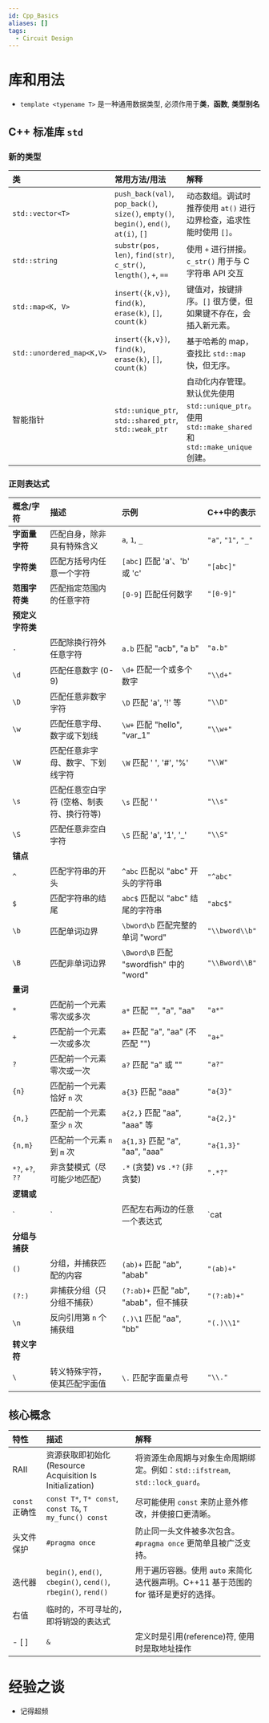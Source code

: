 ```yaml
---
id: Cpp_Basics
aliases: []
tags:
  - Circuit Design
---
```


# 库和用法

- `template <typename T>` 是一种通用数据类型, 必须作用于**类**，**函数**, **类型别名**

## C++ 标准库 `std`

### 新的类型

|类 | 常用方法/用法 | 解释 |
| :--- | :--- | :--- |
| `std::vector<T>` | `push_back(val)`, `pop_back()`, `size()`, `empty()`, `begin()`, `end()`, `at(i)`, `[]` | 动态数组。调试时推荐使用 `at()` 进行边界检查，追求性能时使用 `[]`。 |
| `std::string` | `substr(pos, len)`, `find(str)`, `c_str()`, `length()`, `+`, `==` | 使用 `+` 进行拼接。`c_str()` 用于与 C 字符串 API 交互 |
| `std::map<K, V>` | `insert({k,v})`, `find(k)`, `erase(k)`, `[]`, `count(k)` | 键值对，按键排序。`[]` 很方便，但如果键不存在，会插入新元素。 |
| `std::unordered_map<K,V>`| `insert({k,v})`, `find(k)`, `erase(k)`, `[]`, `count(k)` | 基于哈希的 map，查找比 `std::map` 快，但无序。 |
| 智能指针 | `std::unique_ptr`, `std::shared_ptr`, `std::weak_ptr` | 自动化内存管理。默认优先使用 `std::unique_ptr`。使用 `std::make_shared` 和 `std::make_unique` 创建。 |

### 正则表达式

| 概念/字符 | 描述 | 示例 | C++中的表示 |
| :-------- | :--- | :--- | :---------- |
| **字面量字符** | 匹配自身，除非具有特殊含义 | `a`, `1`, `_` | `"a"`, `"1"`, `"_"` |
| **字符类** | 匹配方括号内任意一个字符 | `[abc]` 匹配 'a'、'b' 或 'c' | `"[abc]"` |
| **范围字符类** | 匹配指定范围内的任意字符 | `[0-9]` 匹配任何数字 | `"[0-9]"` |
| **预定义字符类** | | | |
| `.` | 匹配除换行符外任意字符 | `a.b` 匹配 "acb", "a b" | `"a.b"` |
| `\d` | 匹配任意数字 (0-9) | `\d+` 匹配一个或多个数字 | `"\\d+"` |
| `\D` | 匹配任意非数字字符 | `\D` 匹配 'a', '!' 等 | `"\\D"` |
| `\w` | 匹配任意字母、数字或下划线 | `\w+` 匹配 "hello", "var_1" | `"\\w+"` |
| `\W` | 匹配任意非字母、数字、下划线字符 | `\W` 匹配 ' ', '#', '%' | `"\\W"` |
| `\s` | 匹配任意空白字符 (空格、制表符、换行符等) | `\s` 匹配 ' ' | `"\\s"` |
| `\S` | 匹配任意非空白字符 | `\S` 匹配 'a', '1', '_' | `"\\S"` |
| **锚点** | | | |
| `^` | 匹配字符串的开头 | `^abc` 匹配以 "abc" 开头的字符串 | `"^abc"` |
| `$` | 匹配字符串的结尾 | `abc$` 匹配以 "abc" 结尾的字符串 | `"abc$"` |
| `\b` | 匹配单词边界 | `\bword\b` 匹配完整的单词 "word" | `"\\bword\\b"` |
| `\B` | 匹配非单词边界 | `\Bword\B` 匹配 "swordfish" 中的 "word" | `"\\Bword\\B"` |
| **量词** | | | |
| `*` | 匹配前一个元素零次或多次 | `a*` 匹配 "", "a", "aa" | `"a*"` |
| `+` | 匹配前一个元素一次或多次 | `a+` 匹配 "a", "aa" (不匹配 "") | `"a+"` |
| `?` | 匹配前一个元素零次或一次 | `a?` 匹配 "a" 或 "" | `"a?"` |
| `{n}` | 匹配前一个元素恰好 `n` 次 | `a{3}` 匹配 "aaa" | `"a{3}"` |
| `{n,}` | 匹配前一个元素至少 `n` 次 | `a{2,}` 匹配 "aa", "aaa" 等 | `"a{2,}"` |
| `{n,m}` | 匹配前一个元素 `n` 到 `m` 次 | `a{1,3}` 匹配 "a", "aa", "aaa" | `"a{1,3}"` |
| `*?`, `+?`, `??` | 非贪婪模式（尽可能少地匹配） | `.*` (贪婪) vs `.*?` (非贪婪) | `".*?"` |
| **逻辑或** | | | |
| `|` | 匹配左右两边的任意一个表达式 | `cat|dog` 匹配 "cat" 或 "dog" | `"cat|dog"` |
| **分组与捕获** | | | |
| `()` | 分组，并捕获匹配的内容 | `(ab)+` 匹配 "ab", "abab" | `"(ab)+"` |
| `(?:)` | 非捕获分组（只分组不捕获） | `(?:ab)+` 匹配 "ab", "abab"，但不捕获 | `"(?:ab)+"` |
| `\n` | 反向引用第 `n` 个捕获组 | `(.)\1` 匹配 "aa", "bb" | `"(.)\\1"` |
| **转义字符** | | | |
| `\` | 转义特殊字符，使其匹配字面值 | `\.` 匹配字面量点号 | `"\\."` |

## 核心概念

| 特性 | 描述 | 解释 |
| :--- | :--- | :--- |
| RAII | 资源获取即初始化 (Resource Acquisition Is Initialization) | 将资源生命周期与对象生命周期绑定。例如：`std::ifstream`, `std::lock_guard`。 |
| `const` 正确性 | `const T*`, `T* const`, `const T&`, `T my_func() const` | 尽可能使用 `const` 来防止意外修改，并使接口更清晰。 |
| 头文件保护 | `#pragma once` | 防止同一头文件被多次包含。`#pragma once` 更简单且被广泛支持。 |
| 迭代器 | `begin()`, `end()`, `cbegin()`, `cend()`, `rbegin()`, `rend()` | 用于遍历容器。使用 `auto` 来简化迭代器声明。C++11 基于范围的 for 循环是更好的选择。 |
|右值|临时的，不可寻址的，即将销毁的表达式||
- [ ] |`&`| 定义时是引用(reference)符, 使用时是取地址操作|和指针一样高效, 不创建新的内存(编译器可能会创建指针来实现这一操作)|

# 经验之谈

- 记得超频
